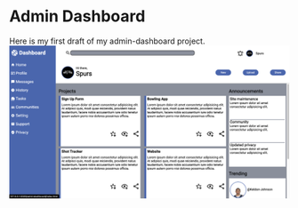 # Admin Dashboard

Here is my first draft of my admin-dashboard project.
!['first draft'](images/Screen%20Shot%202023-04-25%20at%2011.48.15%20AM.png)